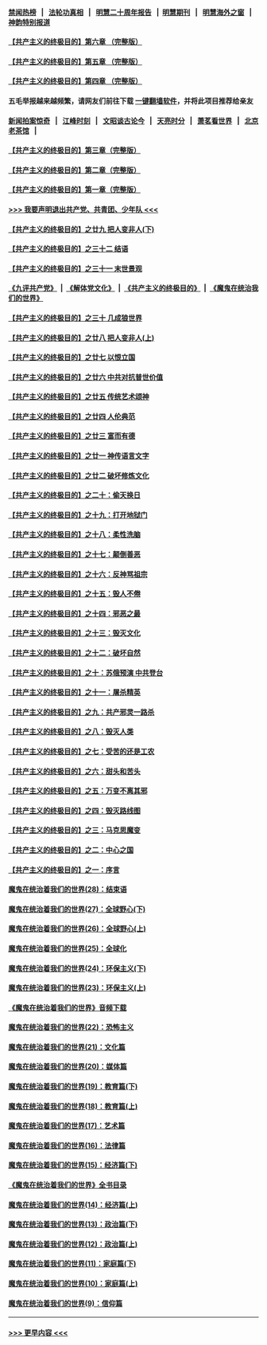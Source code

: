 #### [禁闻热榜](热点新闻.md?=0)  &nbsp;&nbsp;|&nbsp;&nbsp; [法轮功真相](https://github.com/gfw-breaker/truth/blob/master/README.md?=0) &nbsp;&nbsp;|&nbsp;&nbsp; [明慧二十周年报告](https://github.com/gfw-breaker/mh-reports/blob/master/README.md?=0) &nbsp;&nbsp;|&nbsp;&nbsp;[明慧期刊](https://github.com/gfw-breaker/mh-qikan) &nbsp;&nbsp;|&nbsp;&nbsp; [明慧海外之窗](https://github.com/gfw-breaker/mh-news/blob/master/README.md?=0) &nbsp;&nbsp;|&nbsp;&nbsp; [神韵特别报道](https://github.com/gfw-breaker/mh-news/blob/master/shenyun.md?=0)
#### [【共产主义的终极目的】第六章 （完整版）](../pages/nsc422/n11428913.md?t=03051004) 
#### [【共产主义的终极目的】第五章 （完整版）](../pages/nsc422/n11428912.md?t=03051004) 
#### [【共产主义的终极目的】第四章 （完整版）](../pages/nsc422/n11428907.md?t=03051004) 
#### 五毛举报越来越频繁，请网友们前往下载 [一键翻墙软件](https://github.com/gfw-breaker/ssr-accounts)，并将此项目推荐给亲友
#### [新闻拍案惊奇](https://github.com/gfw-breaker/banned-news/blob/master/pages/link4.md) &nbsp;&nbsp;|&nbsp;&nbsp; [江峰时刻](https://github.com/gfw-breaker/banned-news/blob/master/pages/link4.md) &nbsp;&nbsp;|&nbsp;&nbsp; [文昭谈古论今](https://github.com/gfw-breaker/banned-news/blob/master/pages/link4.md) &nbsp;&nbsp;|&nbsp;&nbsp; [天亮时分](https://github.com/gfw-breaker/banned-news/blob/master/pages/link4.md) &nbsp;&nbsp;|&nbsp;&nbsp; [萧茗看世界](https://github.com/gfw-breaker/banned-news/blob/master/pages/link4.md) &nbsp;&nbsp;|&nbsp;&nbsp; [北京老茶馆](https://github.com/gfw-breaker/banned-news/blob/master/pages/link4.md) &nbsp;&nbsp;|&nbsp;&nbsp; 
#### [【共产主义的终极目的】第三章（完整版）](../pages/nsc422/n11428848.md?t=03051004) 
#### [【共产主义的终极目的】第二章（完整版）](../pages/nsc422/n11428831.md?t=03051004) 
#### [【共产主义的终极目的】第一章（完整版）](../pages/nsc422/n11417651.md?t=03051004) 
#### [>>> 我要声明退出共产党、共青团、少年队 <<<](https://github.com/begood0513/goodnews/blob/master/quit/letter.md) 
#### [【共产主义的终极目的】之廿九 把人变非人(下)](../pages/nsc422/n11344140.md?t=03051004) 
#### [【共产主义的终极目的】之三十二 结语](../pages/nsc422/n11360535.md?t=03051004) 
#### [【共产主义的终极目的】之三十一 末世景观](../pages/nsc422/n11351129.md?t=03051004) 
#### [《九评共产党》](https://github.com/begood0513/9ping.md/blob/master/README.md) &nbsp;|&nbsp; [《解体党文化》](../../../../jtdwh.md/blob/master/README.md)  &nbsp;|&nbsp; [《共产主义的终极目的》](../../../../gczydzjmd.md/blob/master/README.md) &nbsp;|&nbsp; [《魔鬼在统治我们的世界》](../../../../mgztzwmdsj.md/blob/master/README.md) 
#### [【共产主义的终极目的】之三十 几成狼世界](../pages/nsc422/n11348280.md?t=03051004) 
#### [【共产主义的终极目的】之廿八 把人变非人(上)](../pages/nsc422/n11340492.md?t=03051004) 
#### [【共产主义的终极目的】之廿七 以恨立国](../pages/nsc422/n11336944.md?t=03051004) 
#### [【共产主义的终极目的】之廿六 中共对抗普世价值](../pages/nsc422/n11324785.md?t=03051004) 
#### [【共产主义的终极目的】之廿五 传统艺术颂神](../pages/nsc422/n11296396.md?t=03051004) 
#### [【共产主义的终极目的】之廿四 人伦典范](../pages/nsc422/n11296397.md?t=03051004) 
#### [【共产主义的终极目的】之廿三 富而有德](../pages/nsc422/n11283598.md?t=03051004) 
#### [【共产主义的终极目的】之廿一 神传语言文字](../pages/nsc422/n11263265.md?t=03051004) 
#### [【共产主义的终极目的】之廿二 破坏修炼文化](../pages/nsc422/n11245728.md?t=03051004) 
#### [【共产主义的终极目的】之二十：偷天换日](../pages/nsc422/n11238846.md?t=03051004) 
#### [【共产主义的终极目的】之十九：打开地狱门](../pages/nsc422/n11206376.md?t=03051004) 
#### [【共产主义的终极目的】之十八：柔性洗脑](../pages/nsc422/n11199994.md?t=03051004) 
#### [【共产主义的终极目的】之十七：颠倒善恶](../pages/nsc422/n11179782.md?t=03051004) 
#### [【共产主义的终极目的】之十六：反神骂祖宗](../pages/nsc422/n11166798.md?t=03051004) 
#### [【共产主义的终极目的】之十五：毁人不倦](../pages/nsc422/n11166792.md?t=03051004) 
#### [【共产主义的终极目的】之十四：邪恶之最](../pages/nsc422/n11150249.md?t=03051004) 
#### [【共产主义的终极目的】之十三：毁灭文化](../pages/nsc422/n11135227.md?t=03051004) 
#### [【共产主义的终极目的】之十二：破坏自然](../pages/nsc422/n11135214.md?t=03051004) 
#### [【共产主义的终极目的】之十：苏俄预演 中共登台](../pages/nsc422/n11118424.md?t=03051004) 
#### [【共产主义的终极目的】之十一：屠杀精英](../pages/nsc422/n11118442.md?t=03051004) 
#### [【共产主义的终极目的】之九：共产邪灵一路杀](../pages/nsc422/n11114139.md?t=03051004) 
#### [【共产主义的终极目的】之八：毁灭人类](../pages/nsc422/n11108503.md?t=03051004) 
#### [【共产主义的终极目的】之七：受苦的还是工农](../pages/nsc422/n11101809.md?t=03051004) 
#### [【共产主义的终极目的】之六：甜头和苦头](../pages/nsc422/n11096971.md?t=03051004) 
#### [【共产主义的终极目的】之五：万变不离其邪](../pages/nsc422/n11091285.md?t=03051004) 
#### [【共产主义的终极目的】之四：毁灭路线图](../pages/nsc422/n11086284.md?t=03051004) 
#### [【共产主义的终极目的】之三：马克思魔变](../pages/nsc422/n11061941.md?t=03051004) 
#### [【共产主义的终极目的】之二：中心之国](../pages/nsc422/n11047728.md?t=03051004) 
#### [【共产主义的终极目的】之一：序言](../pages/nsc422/n11086077.md?t=03051004) 
#### [魔鬼在统治着我们的世界(28)：结束语](../pages/nsc422/n10936246.md?t=03051004) 
#### [魔鬼在统治着我们的世界(27)：全球野心(下)](../pages/nsc422/n10928319.md?t=03051004) 
#### [魔鬼在统治着我们的世界(26)：全球野心(上)](../pages/nsc422/n10900318.md?t=03051004) 
#### [魔鬼在统治着我们的世界(25)：全球化](../pages/nsc422/n10788205.md?t=03051004) 
#### [魔鬼在统治着我们的世界(24)：环保主义(下)](../pages/nsc422/n10695307.md?t=03051004) 
#### [魔鬼在统治着我们的世界(23)：环保主义(上)](../pages/nsc422/n10688613.md?t=03051004) 
#### [《魔鬼在统治着我们的世界》音频下载](../pages/nsc422/n10635553.md?t=03051004) 
#### [魔鬼在统治着我们的世界(22)：恐怖主义](../pages/nsc422/n10614727.md?t=03051004) 
#### [魔鬼在统治着我们的世界(21)：文化篇](../pages/nsc422/n10597706.md?t=03051004) 
#### [魔鬼在统治着我们的世界(20)：媒体篇](../pages/nsc422/n10586579.md?t=03051004) 
#### [魔鬼在统治着我们的世界(19)：教育篇(下)](../pages/nsc422/n10564808.md?t=03051004) 
#### [魔鬼在统治着我们的世界(18)：教育篇(上)](../pages/nsc422/n10526970.md?t=03051004) 
#### [魔鬼在统治着我们的世界(17)：艺术篇](../pages/nsc422/n10499093.md?t=03051004) 
#### [魔鬼在统治着我们的世界(16)：法律篇](../pages/nsc422/n10485969.md?t=03051004) 
#### [魔鬼在统治着我们的世界(15)：经济篇(下)](../pages/nsc422/n10469975.md?t=03051004) 
#### [《魔鬼在统治着我们的世界》全书目录](../pages/nsc422/n10464261.md?t=03051004) 
#### [魔鬼在统治着我们的世界(14)：经济篇(上)](../pages/nsc422/n10457370.md?t=03051004) 
#### [魔鬼在统治着我们的世界(13)：政治篇(下)](../pages/nsc422/n10448270.md?t=03051004) 
#### [魔鬼在统治着我们的世界(12)：政治篇(上)](../pages/nsc422/n10444576.md?t=03051004) 
#### [魔鬼在统治着我们的世界(11)：家庭篇(下)](../pages/nsc422/n10440961.md?t=03051004) 
#### [魔鬼在统治着我们的世界(10)：家庭篇(上)](../pages/nsc422/n10435448.md?t=03051004) 
#### [魔鬼在统治着我们的世界(9)：信仰篇](../pages/nsc422/n10432159.md?t=03051004) 

----
#### [ >>> 更早内容 <<< ](../indexes/nsc422-earlier.md)
